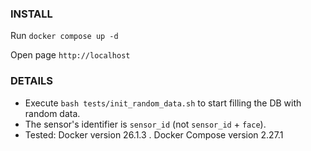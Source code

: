 ### INSTALL
Run `docker compose up -d`

Open page `http://localhost`

### DETAILS

* Execute `bash tests/init_random_data.sh` to start filling the DB with random data.
* The sensor's identifier is `sensor_id` (not `sensor_id` + `face`).
* Tested: Docker version 26.1.3 . Docker Compose version 2.27.1 